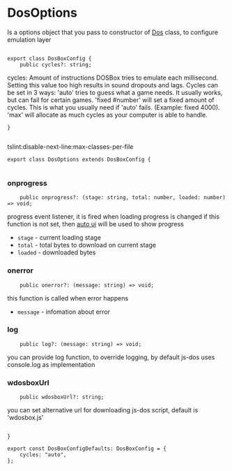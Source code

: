 



# DosOptions
Is a options object that you pass to constructor of
[Dos](https://js-dos.com/6.22/docs/api/generate.html?page=js-dos)
class, to configure emulation layer


  

```

export class DosBoxConfig {
    public cycles?: string;

```







   cycles: Amount of instructions DOSBox tries to emulate each millisecond.
           Setting this value too high results in sound dropouts and lags.
           Cycles can be set in 3 ways:
             'auto'          tries to guess what a game needs.
                             It usually works, but can fail for certain games.
             'fixed #number' will set a fixed amount of cycles. This is what you usually need if 'auto' fails.
                             (Example: fixed 4000).
             'max'           will allocate as much cycles as your computer is able to handle.


  

```
}


```







tslint:disable-next-line:max-classes-per-file


  

```
export class DosOptions extends DosBoxConfig {


```







### onprogress


  

```
    public onprogress?: (stage: string, total: number, loaded: number) => void;

```







progress event listener, it is fired when loading progress is changed
if this function is not set, then
[auto ui](https://js-dos.com/6.22/docs/api/generate.html?page=js-dos-ui) will be used
to show progress

* `stage` - current loading stage
* `total` - total bytes to download on current stage
* `loaded` - downloaded bytes








### onerror


  

```
    public onerror?: (message: string) => void;

```







this function is called when error happens

* `message` - infomation about error








### log


  

```
    public log?: (message: string) => void;

```







you can provide log function, to override logging, by default js-dos uses console.log as implementation








### wdosboxUrl


  

```
    public wdosboxUrl?: string;

```







you can set alternative url for downloading js-dos script, default is 'wdosbox.js'


  

```

}

export const DosBoxConfigDefaults: DosBoxConfig = {
    cycles: "auto",
};


```




